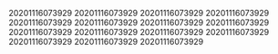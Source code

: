 20201116073929
20201116073929
20201116073929
20201116073929
20201116073929
20201116073929
20201116073929
20201116073929
20201116073929
20201116073929
20201116073929
20201116073929
20201116073929
20201116073929
20201116073929
